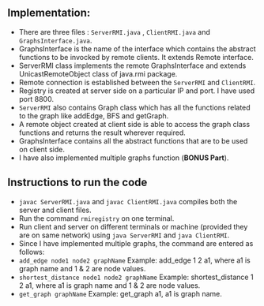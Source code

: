 ## Implementation:

- There are three files : ```ServerRMI.java``` , ```ClientRMI.java``` and ```GraphsInterface.java```. 
- GraphsInterface is the name of the interface which contains the abstract functions to be invocked by remote clients. It extends Remote interface.
- ServerRMI class implements the remote GraphsInterface and extends UnicastRemoteObject class of java.rmi package. 
- Remote connection is established between the ```ServerRMI``` and ```ClientRMI```. 
- Registry is created at server side on a particular IP and port. I have used port 8800. 
- ```ServerRMI``` also contains Graph class which has all the functions related to the graph like addEdge, BFS and getGraph.
- A remote object created at client side is able to access the graph class functions and returns the result wherever required.
- GraphsInterface contains all the abstract functions that are to be used on client side. 
- I have also implemented multiple graphs function (**BONUS Part**).

## Instructions to run the code

- ```javac ServerRMI.java``` and ```javac ClientRMI.java``` compiles both the server and client files.
- Run the command ```rmiregistry``` on one terminal.
- Run client and server on different terminals or machine (provided they are on same network) using ```java ServerRMI``` and ```java ClientRMI```.
- Since I have implemented multiple graphs, the command are entered as follows:
- ```add_edge node1 node2 graphName``` Example: add_edge 1 2 a1, where a1 is graph name and 1 & 2 are node values.
- ```shortest_distance node1 node2 graphName``` Example: shortest_distance 1 2 a1, where a1 is graph name and 1 & 2 are node values. 
- ```get_graph graphName``` Example: get_graph a1, a1 is graph name.
